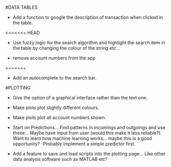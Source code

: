 #DATA TABLES

* Add a function to google the description of transaction when clicked in the table.

<<<<<<< HEAD

* Use fuzzy logic for the search algorithm and highlight the search item in the table by changing the colour of the string etc...

* remove account numbers from the app

=======
* Add an autocomplete to the search bar.

#PLOTTING

* Give the option of a graphical interface rather than the text one.

* Make plots plot slightly different colours.

* Make plots plot all account numbers shown.

* Start on Predictions... Find patterns in incomings and outgoings and use these... Maybe have input from user (would this make it less reliable?). Want to learn how machine learning works... maybe this is a good opportunity? -Probably implement a simple predictor first.

* Add a feature to save and load scripts into the plotting page... Like other data analysis software such as MATLAB etc?



